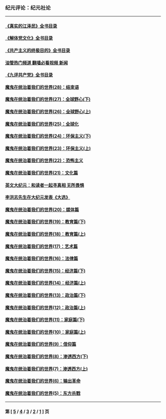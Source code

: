 ### 纪元评论：纪元社论
---
#### [《真实的江泽民》全书目录](../../pages/nsc422/n13721399.md?08010330) 
#### [《解体党文化》全书目录](../../pages/nsc422/n13721157.md?08010330) 
#### [《共产主义的终极目的》全书目录](../../pages/nsc422/n13721048.md?08010330) 
#### [油管热门频道 翻墙必看视频 新闻](ok?08010330)
#### [《九评共产党》全书目录](../../pages/nsc422/n13708085.md?08010330) 
#### [魔鬼在统治着我们的世界(28)：结束语](../../pages/nsc422/n10936246.md?08010330) 
#### [魔鬼在统治着我们的世界(27)：全球野心(下)](../../pages/nsc422/n10928319.md?08010330) 
#### [魔鬼在统治着我们的世界(26)：全球野心(上)](../../pages/nsc422/n10900318.md?08010330) 
#### [魔鬼在统治着我们的世界(25)：全球化](../../pages/nsc422/n10788205.md?08010330) 
#### [魔鬼在统治着我们的世界(24)：环保主义(下)](../../pages/nsc422/n10695307.md?08010330) 
#### [魔鬼在统治着我们的世界(23)：环保主义(上)](../../pages/nsc422/n10688613.md?08010330) 
#### [魔鬼在统治着我们的世界(22)：恐怖主义](../../pages/nsc422/n10614727.md?08010330) 
#### [魔鬼在统治着我们的世界(21)：文化篇](../../pages/nsc422/n10597706.md?08010330) 
#### [英文大纪元：和读者一起寻真相 无所畏惧](../../pages/nsc422/n12542027.md?08010330) 
#### [李洪志先生在大纪元发表《大选》](../../pages/nsc422/n12534746.md?08010330) 
#### [魔鬼在统治着我们的世界(20)：媒体篇](../../pages/nsc422/n10586579.md?08010330) 
#### [魔鬼在统治着我们的世界(19)：教育篇(下)](../../pages/nsc422/n10564808.md?08010330) 
#### [魔鬼在统治着我们的世界(18)：教育篇(上)](../../pages/nsc422/n10526970.md?08010330) 
#### [魔鬼在统治着我们的世界(17)：艺术篇](../../pages/nsc422/n10499093.md?08010330) 
#### [魔鬼在统治着我们的世界(16)：法律篇](../../pages/nsc422/n10485969.md?08010330) 
#### [魔鬼在统治着我们的世界(15)：经济篇(下)](../../pages/nsc422/n10469975.md?08010330) 
#### [魔鬼在统治着我们的世界(14)：经济篇(上)](../../pages/nsc422/n10457370.md?08010330) 
#### [魔鬼在统治着我们的世界(13)：政治篇(下)](../../pages/nsc422/n10448270.md?08010330) 
#### [魔鬼在统治着我们的世界(12)：政治篇(上)](../../pages/nsc422/n10444576.md?08010330) 
#### [魔鬼在统治着我们的世界(11)：家庭篇(下)](../../pages/nsc422/n10440961.md?08010330) 
#### [魔鬼在统治着我们的世界(10)：家庭篇(上)](../../pages/nsc422/n10435448.md?08010330) 
#### [魔鬼在统治着我们的世界(9)：信仰篇](../../pages/nsc422/n10432159.md?08010330) 
#### [魔鬼在统治着我们的世界(8)：渗透西方(下)](../../pages/nsc422/n10429603.md?08010330) 
#### [魔鬼在统治着我们的世界(7)：渗透西方(上)](../../pages/nsc422/n10426013.md?08010330) 
#### [魔鬼在统治着我们的世界(6)：输出革命](../../pages/nsc422/n10421536.md?08010330) 
#### [魔鬼在统治着我们的世界(5)：东方杀戮](../../pages/nsc422/n10417707.md?08010330) 

---
#### 第 [ [5](./5.md?08010330) / [4](./4.md?08010330) / [3](./3.md?08010330) / [2](./2.md?08010330) / [1](./1.md?08010330) ] 页
